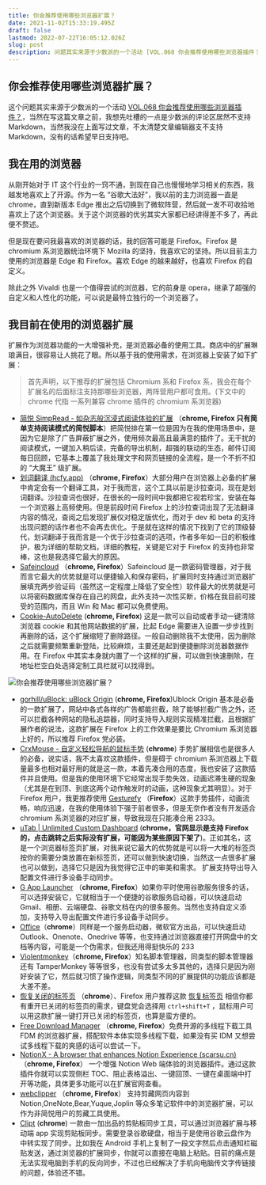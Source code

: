 ```yaml
---
title: 你会推荐使用哪些浏览器扩展？
date: 2021-11-02T15:33:19.495Z
draft: false
lastmod: 2022-07-22T16:05:12.026Z
slug: post
description: 问题其实来源于少数派的一个活动 [VOL.068 你会推荐使用哪些浏览器插件？]，那么你有哪些珍藏已久的优质浏览器扩展呢？
---
```



## 你会推荐使用哪些浏览器扩展？


这个问题其实来源于少数派的一个活动 [VOL.068 你会推荐使用哪些浏览器插件？](https://sspai.com/bullet/1635406400)，当然在写这篇文章之前，我想先吐槽的一点是少数派的评论区居然不支持 Markdown，当然我没在上面写过文章，不太清楚文章编辑器支不支持 Markdown，没有的话希望早日支持吧。

## 我在用的浏览器

从刚开始对于 IT 这个行业的一窍不通，到现在自己也慢慢地学习相关的东西，我越发地喜欢上了开源。作为一名 “谷歌大法好”，我以前的主力浏览器一直是 chrome，直到新版本 Edge 推出之后切换到了微软阵营，然后就一发不可收拾地喜欢上了这个浏览器。关于这个浏览器的优劣其实大家都已经讲得差不多了，再此便不赘述。

但是现在要问我最喜欢的浏览器的话，我的回答可能是 Firefox。Firefox 是 chromium 系浏览器统治环境下 Mozilla 的坚持，我喜欢它的坚持。所以目前主力使用的浏览器是 Edge 和 Firefox。喜欢 Edge 的越来越好，也喜欢 Firefox 的自定义。

除此之外 Vivaldi 也是一个值得尝试的浏览器，它的前身是 opera，继承了超强的自定义和人性化的功能，可以说是最特立独行的一个浏览器了。

## 我目前在使用的浏览器扩展

扩展作为浏览器功能的一大增强补充，是浏览器必备的使用工具。商店中的扩展琳琅满目，很容易让人挑花了眼。所以基于我的使用需求，在浏览器上安装了如下扩展：

> 首先声明，以下推荐的扩展包括 Chromium 系和 Firefox 系，我会在每个扩展名的后面标注支持那哪些浏览器，两阵营用户都可食用。(下文中的 chrome 代指 一系列兼容 chrome 插件的 chromium 系浏览器)

*   [简悦 SimpRead - 如杂志般沉浸式阅读体验的扩展](https://simpread.pro/) （**chrome, Firefox 只有简单支持阅读模式的简悦脚本**）把简悦排在第一位是因为在我的使用场景中，是因为它是除了广告屏蔽扩展之外，使用频次最高且最满意的插件了。无干扰的阅读模式，一键加入稍后读，完备的导出机制，超强的联动的生态，邮件订阅每日回顾，它基本上覆盖了我处理文字和网页链接的全流程，是一个不折不扣的 “大魔王” 级扩展。
*   [划词翻译 (hcfy.app)](https://hcfy.app/) （**chrome, Firefox**）大部分用户在浏览器上必备的扩展中肯定会有一个翻译工具，对于我而言，这个工具以前是沙拉查词，现在是划词翻译。沙拉查词也很好，在很长的一段时间中我都把它视若珍宝，安装在每一个浏览器上高频使用。但是前段时间 Firefox 上的沙拉查词出现了无法翻译内容的情况，查阅之后发现扩展仅对稳定版优化，而对于 dev 和 beta 的支持出现问题的话作者也不会再去优化。于是就在这样的情况下找到了它的顶级替代，划词翻译于我而言是一个优于沙拉查词的选项，作者多年如一日的积极维护，极为详细的帮助文档，详细的教程，关键是它对于 Firefox 的支持也非常棒，这也是我选择它最大的原因。
*   [Safeincloud](https://www.safe-in-cloud.com/) （**chrome, Firefox**）Safeincloud 是一款密码管理器，对于我而言它最大的优势就是可以便捷输入和保存密码，扩展同时支持通过浏览器扩展填充两步验证码（虽然这一定程度上降低了安全性）软件最大的优势就是可以将密码数据库保存在自己的网盘，此外支持一次性买断，价格在我目前可接受的范围内，而且 Win 和 Mac 都可以免费使用。
*   [Cookie-AutoDelete](https://github.com/Cookie-AutoDelete/Cookie-AutoDelete) (**chrome, Firefox**) 这是一款可以自动或者手动一键清除浏览器 cookie 和其他网站数据的扩展，比起 Edge 需要进入设置一步步找到再删除的话，这个扩展缩短了删除路径。一般自动删除我不太使用，因为删除之后就需要频繁重新登陆，比较麻烦，主要还是起到便捷删除浏览器数据作用。在 Firefox 中其实本身就内置了一个这样的扩展，可以做到快速删除，在地址栏空白处选择定制工具栏就可以找得到。

![你会推荐使用哪些浏览器扩展？](https://cdn.hashnode.com/res/hashnode/image/upload/v1650872238718/A_b2xVTBC.png)

*   [gorhill/uBlock: uBlock Origin](https://github.com/gorhill/uBlock) (**chrome, Firefox**)Ublock Origin 基本是必备的一款扩展了，网站中各式各样的广告都能拦截，除了能够拦截广告之外，还可以拦截各种网站的隐私追踪器，同时支持导入规则实现精准拦截，且根据扩展作者的说法，这款扩展在 Firefox 上的工作效果是要比 Chromium 系浏览器上好的，所以推荐 Firefox 党必装。
*   [CrxMouse - 自定义轻松导航的鼠标手势](https://crxmouse.com/zh-hans/) (**chrome**) 手势扩展相信也是很多人的必备，说实话，我不太喜欢这款插件，但是碍于 chromium 系浏览器上下载量最多也相对最好用的就是这一款，本着先凑合用的态度，我也安装了这款插件并且使用。但是我的使用环境下它经常出现手势失效，动画迟滞生硬的现象（尤其是在到顶、到底这两个动作触发时的动画，这种现象尤其明显）。对于 Firefox 用户，我更推荐使用 [Gesturefy](https://github.com/Robbendebiene/Gesturefy) （**Firefox**）这款手势插件，动画流畅，响应迅速，在我的使用体验下强于前者很多，但是无奈作者没有开发适合 chromium 系浏览器的对应扩展，导致我现在只能凑合用 2333。
*   [uTab | Unlimited Custom Dashboard](https://utab.io/) (**chrome，官网显示是支持 Firefox 的，点击跳转之后实际没有扩展，可能因为某些原因下架了**)。正如其名，这是一个浏览器标签页扩展，对我来说它最大的优势就是可以将一大堆的标签页按你的需要分类放置在新标签页，还可以做到快速切换，当然这一点很多扩展也可以做到，选择它只是因为我觉得它正中的审美和需求。 扩展支持导出导入配置文件进行多设备手动同步。
*   [G App Launcher](https://apps.jeurissen.co/g-app-launcher) （**chrome, Firefox**）如果你平时使用谷歌服务很多的话，可以选择安装它，它就相当于一个便捷的谷歌服务启动器，可以快速启动 Gmail、相册、云端硬盘、谷歌文档在内的很多服务。当然也支持自定义添加，支持导入导出配置文件进行多设备手动同步。
*   [Office](https://chrome.google.com/webstore/detail/office/ndjpnladcallmjemlbaebfadecfhkepb)（**chrome**）同样是一个服务启动器，微软官方出品，可以快速启动 Outlook、Onenote、Onedrive 等等，也支持通过浏览器直接打开网盘中的文档等内容，可能是一个伪需求，但我还用得挺快乐的 233
*   [Violentmonkey](https://violentmonkey.github.io/)（**chrome, Firefox**）知名脚本管理器，同类型的脚本管理器还有 TamperMonkey 等等很多，也没有尝试多太多其他的，选择只是因为刚好安装了它，然后就习惯了操作逻辑，同类型不同的扩展提供的功能应该都是大差不差。
*   [恢复关闭的标签页](https://chrome.google.com/webstore/detail/recover-closed-tab/kmnmkpgmneeokldcmfcgjppgpcfecoed) （**chrome**）、Firefox 用户推荐这款 [恢复标签页](https://addons.mozilla.org/zh-CN/firefox/addon/%E6%81%A2%E5%A4%8D%E6%A0%87%E7%AD%BE%E9%A1%B5/) 相信你都有重开已关闭的标签页的需求，键盘党会选择用 `ctrl+shift+T` ，鼠标用户可以用这款扩展一键打开已关闭的标签页，也算是蛮方便的。
*   [Free Download Manager](https://www.freedownloadmanager.org/zh/) （**chrome, Firefox**）免费开源的多线程下载工具 FDM 的浏览器扩展，搭配软件本体实现多线程下载，如果没有买 IDM 又想尝试多线程下载的爽感的话可以尝试一下。
*   [NotionX - A browser that enhances Notion Experience (scarsu.cn)](http://www.scarsu.cn/notionx/?S=0491cen4cv7d)（**chrome, Firefox**） 一个增强 Notion Web 端体验的浏览器插件。通过这款插件你就可以实现侧栏 TOC、阻止表格溢出、一键回顶、一键在桌面端中打开等功能，具体更多功能可以在扩展官网查看。
*   [webclipper](https://github.com/webclipper/web-clipper) （**chrome, Firefox**） 支持剪藏网页内容到 Notion,OneNote,Bear,Yuque,Joplin 等众多笔记软件中的浏览器扩展，可以作为非简悦用户的剪藏工具使用。
*   [Clipt](https://chrome.google.com/webstore/detail/clipt/ngpicahlgepngcpigiiebnheihgbaenh) (**chrome**) 一款由一加出品的剪贴板同步工具，可以通过浏览器扩展与移动端 app 实现剪贴板同步。需要登录谷歌硬盘，相当于是使用谷歌云盘作为中转实现了同步。比如我在 Android 手机上复制了一段文字然后点击通知栏磁贴发送，通过浏览器的扩展同步，你就可以直接在电脑上粘贴。目前的痛点是无法实现电脑到手机的反向同步，不过也已经解决了手机向电脑传文字传链接的问题，体验还不错。